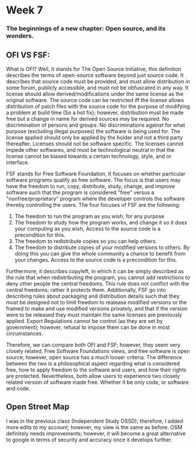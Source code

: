 # Week 7

### The beginnings of a new chapter: Open source, and its wonders.

## OFI VS FSF:

What is OFI? Well, it stands for The Open Source Initiative, this definition describes the terms of open-source software beyond just source code. It describes that source code must be provided, and must allow distribution in some forum, publicly accessible, and must not be obfuscated in any way. It license should allow derived/modifications under the same license as the original software. The source code can be restricted iff the license allows distribution of patch files with the source code for the purpose of modifying a problem at build time (So a hot fix); however, distribution must be made free but a change in name for derived sources may be required. No discrimination of persons and groups. No discriminations against for what purpose (excluding illegal purposes) the software is being used for. The license applied should only be applied by the holder and not a third party thereafter. Licenses should not be software specific. The licenses cannot impede other softwares, and must be technological neutral in that the license cannot be biased towards a certain technology, style, and or interface. 

FSF stands for Free Software Foundation, It focuses on whether particular software programs qualify as free software. The focus is that users may have the freedom to run, copy, distribute, study, change, and improve software such that the program is considered "free" versus a "nonfree/proprietary" program where the developer controls the software thereby controlling the users. The four focuses of FSF are the following: 
1) The freedom to run the program as you wish, for any purpose 
2) The freedom to study how the program works, and change it so it does your computing as you wish, Access to the source code is a precondition for this.
3) The freedom to redistribute copies so you can help others.
4) The freedom to distribute copies of your modified versions to others. By doing this you can give the whole community a chance to benefit from your changes. Access to the source code is a precondition for this.

Furthermore, it describes copyleft, in which it can be simply described as the rule that when redistributing the program, you cannot add restrictions to deny other people the central freedoms. This rule does not conflict with the central freedoms; rather it protects them.
Additionally, FSF go into describing rules about packaging and distribution details such that they must be designed not to limit freedom to realease modified versions or the framed to make and use modified versions privately, and that if the version were to be released they must maintain the same licenses are previously applied. Export Regulations cannot be control (as they are set by government); however, refusal to impose them can be done in most circumstances.

Therefore, we can compare both OFI and FSF; however, they seem very closely related. Free Software Foundations views, and free software is open source; however, open source has a much looser criteria. The difference between the two is a philosophical aspect regarding what is considered free, how to apply freedom to the software and users, and how their rights are protected. Nevertheless, both allow users to experience two closely related version of software made free. Whether it be only code, or software and code. 

## Open Street Map

I was in the previous class (Independent Study OSSD); therefore, I added more edits to my account; however, my view is the same as before. OSM definitely needs improvements; however, it will become a great alternative to google in terms of security and accuracy once it develops further.

